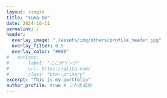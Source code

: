 ```yaml
---
layout: single
title: "Yuma Oe"
date: 2024-10-11
permalink: /
header:
  overlay_image: "./assets/img/others/profile_header.jpg"
  overlay_filter: 0.5
  overlay_color: "#000"
#   actions:
#     - label: "ここがリンク"
#       url: https://qiita.com/
#       class: "btn--primary"
excerpt: "This is my portfolio"
author_profile: true # これを追加
---
```



